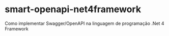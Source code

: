 # smart-openapi-net4framework
Como implementar Swagger/OpenAPI na linguagem de programação .Net 4 Framework
